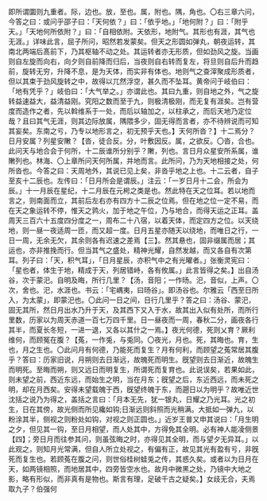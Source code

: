 <!-- { "loadSidebar": true } -->
即所谓圜则九重者。际，边也。放，至也。属，附也。隅，角也。〇右三章六问，今答之曰：或问乎邵子曰：「天何依？」曰：「依乎地。」「地何附？」曰：「附乎天。」「天地何所依附？」曰：「自相依附。天依形，地附气。其形也有涯，其气也无涯。」详味此言，屈子所问，昭然若发蒙矣。但天之形圆如弹丸，朝夜运转，其南北两端后髙前下，乃其枢轴不动之处。其运转者亦无形质，但如劲风之旋。当画则自左旋而向右，向夕则自前降而归后，当夜则自右转而复左，将旦则自后升而趋前，旋转无穷，升降不息，是为天体，而实非有体也。地则气之查滓聚成形质者，但以其束于劲风旋转之中，故得以兀然浮空，甚久而不坠耳。黄帝问于岐伯曰：「地有凭乎？」岐伯曰：「大气举之。」亦谓此也。其曰九重，则自地之外，气之旋转益速益大，益清益刚。究阳之数而至于九，则极清极刚，而无复有涯矣。岂有营度而造作之者，先以斡维系于一处，而后以轴加之，以柱承之，而后天地乃定位哉？且曰其气无涯，则其边际放属，隅隈多少，固无得而言者，亦不待辨说而可知其妄矣。东南之亏，乃专以地形言之，初无预乎天也。】天何所沓？】十二焉分？日月安属？列星安敶？【沓，徒合反。分，叶敷因反。属，之欲反。〇沓，合也。此问天与地合会于何所，十二辰谁所分别乎？敶，列也。言日月众星安所系属，谁敶列也。林海、〇上章所问天何所属，并地而言。此所问，乃为天地相接之处，何所沓也。今答之曰：天周地外，其说已见上矣，非沓乎地之上也。十二云者，自子至亥十二辰也。左传曰：「日月所会是谓辰。」注云：「一岁日月十二会，所会为辰。」十一月辰在星纪，十二月辰在元枵之类是也。然此特在天之位耳。若以地而言之，则南面而立，其前后左右亦有四方十二辰之位焉。但在地之位一定不易，而在天之象运转不停，惟天之鹑火，加于地之午位，乃与地合，而得天运之正耳。盖周天三百六十五度四分度之一，周布二十八宿，以着天体，而定四方之位。以天绕地，则一昼一夜适周一匝，而又超一度。日月五星亦随天以绕地，而唯日之行，一日一周，无余无欠，其余则各有迟速之差焉【三】。然其悬也，固非缀属而居；其运也，亦非推挽而行。但当其气之盛处，精神光耀，自然发越，而又各自有次第耳。列子曰：「天，积气耳」，「日月星辰，亦积气中之有光曜者。」张衡灵宪曰：「星也者，体生于地，精成于天，列居错峙，各有攸属。」此言皆得之矣。】出自汤谷，次于蒙汜。自明及晦，所行几里？【汤，音阳；一作旸。汜，音似，上声。〇次，舍也。汜，水涯也。书云：「宅嵎夷，曰旸谷」。即汤谷也。尔雅云「西至日所入，为太蒙」，即蒙汜也。〇此问一日之间，日行几里乎？答之曰：汤谷、蒙汜，固无其所，然日月出水乃升于天，及其西下又入于水，故其出入似有处所，而所行里数，历家以为周天赤道一百七万四千里。日一昼夜而一周，春秋二分，画夜各行其半，而夏长冬短，一进一退，又各以其什之一焉。】夜光何德，死则乂育？厥利维何，而顾冤在腹？【菟，一作兎，与兎同。〇夜光，月也。死，其晦也。育，生也，月之生也。〇此问月有何德，乃能死而复生？月有何利，而顾望之菟常居其腹乎？答曰：历家旧说，月朔则去日渐远，故魄死而明生。旣望则去日渐近，故魄生而明死。至晦而朔，则又远日而明复生，所谓死而复育也。此说误矣，若果如此，则未望之前，西近东远，而始生之明，当在月东；旣望之后，东近西远，而未死之明，却在月西矣。安得未望载魄于西，旣望终魄于东，而遡日以为明乎？故唯近世沈括之说乃为得之，盖括之言曰：「月本无先，犹一银丸，日耀之乃光耳。光之初生，日在其傍，故光侧而所见纔如钩;日渐远则斜照而光稍满。大抵如一弹九，以粉涂其半，侧视之则粉处如钩，对视之则正圆也。」近岁王普又申其说曰：「月生明之夕，但见其一钩，至日月相望，而人处其中，方得免其全明。必有神人能凌侧景【四】；旁日月而往参其问，则虽弦晦之时，亦得见其全明，而与望夕无异耳。」以此观之，则知月光常满，但自人所立处视之，有偏有正，故见其光有盈有亏，非旣死而复生也。若顾菟在腹之问，则世俗桂树蛙兎之传，其惑久矣。或者以为日月在天，如两镜相照，而地居其中，四旁皆空水也。故月中微黑之处，乃镜中大地之影，略有形似，而非真有是物也。斯言有理，足破千古之疑矣。】女歧无合，夫焉取九子？伯强何
